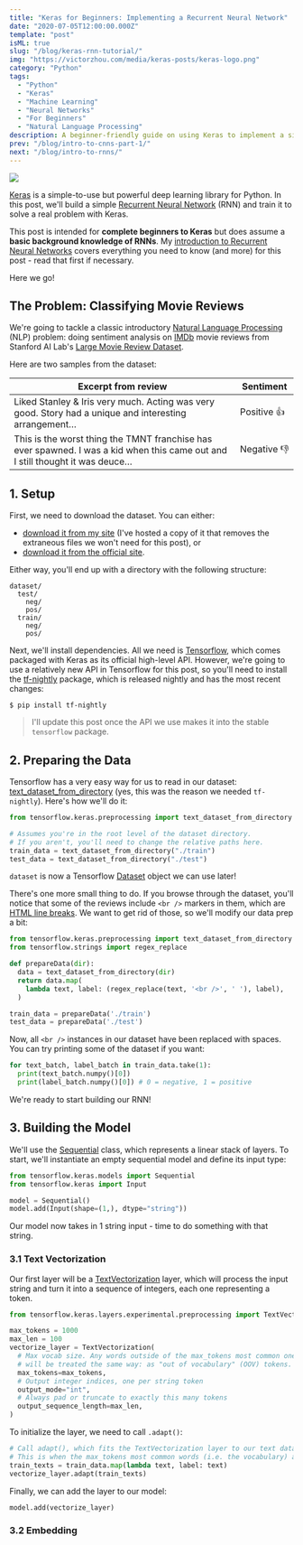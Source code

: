 ```yaml
---
title: "Keras for Beginners: Implementing a Recurrent Neural Network"
date: "2020-07-05T12:00:00.000Z"
template: "post"
isML: true
slug: "/blog/keras-rnn-tutorial/"
img: "https://victorzhou.com/media/keras-posts/keras-logo.png"
category: "Python"
tags:
  - "Python"
  - "Keras"
  - "Machine Learning"
  - "Neural Networks"
  - "For Beginners"
  - "Natural Language Processing"
description: A beginner-friendly guide on using Keras to implement a simple Recurrent Neural Network (RNN) in Python.
prev: "/blog/intro-to-cnns-part-1/"
next: "/blog/intro-to-rnns/"
---
```


![](./media-link/keras-posts/keras-logo.png)

[Keras](https://keras.io/) is a simple-to-use but powerful deep learning library for Python. In this post, we'll build a simple [Recurrent Neural Network](/blog/intro-to-rnns/) (RNN) and train it to solve a real problem with Keras.

This post is intended for **complete beginners to Keras** but does assume a **basic background knowledge of RNNs**. My [introduction to Recurrent Neural Networks](/blog/intro-to-rnns/) covers everything you need to know (and more) for this post - read that first if necessary.

Here we go!

## The Problem: Classifying Movie Reviews

We're going to tackle a classic introductory [Natural Language Processing](/tag/natural-language-processing/) (NLP) problem: doing sentiment analysis on [IMDb](https://www.imdb.com/) movie reviews from Stanford AI Lab's [Large Movie Review Dataset](https://ai.stanford.edu/~amaas/data/sentiment/).

Here are two samples from the dataset:

| Excerpt from review | Sentiment |
| --- | --- |
| Liked Stanley & Iris very much. Acting was very good. Story had a unique and interesting arrangement… | Positive&nbsp;👍 |
| This is the worst thing the TMNT franchise has ever spawned. I was a kid when this came out and I still thought it was deuce… | Negative&nbsp;👎 |

## 1. Setup

First, we need to download the dataset. You can either:

- [download it from my site](/movie-reviews-dataset.zip) (I've hosted a copy of it that removes the extraneous files we won't need for this post), or
- [download it from the official site](https://ai.stanford.edu/~amaas/data/sentiment/).

Either way, you'll end up with a directory with the following structure:

```
dataset/
  test/
    neg/
    pos/
  train/
    neg/
    pos/
```

Next, we'll install dependencies. All we need is [Tensorflow](https://www.tensorflow.org/), which comes packaged with Keras as its official high-level API. However, we're going to use a relatively new API in Tensorflow for this post, so you'll need to install the [tf-nightly](https://pypi.org/project/tf-nightly/) package, which is released nightly and has the most recent changes:

```
$ pip install tf-nightly
```

> I'll update this post once the API we use makes it into the stable `tensorflow` package.

## 2. Preparing the Data

Tensorflow has a very easy way for us to read in our dataset: [text_dataset_from_directory](https://www.tensorflow.org/api_docs/python/tf/keras/preprocessing/text_dataset_from_directory) (yes, this was the reason we needed `tf-nightly`). Here's how we'll do it:

```python
from tensorflow.keras.preprocessing import text_dataset_from_directory

# Assumes you're in the root level of the dataset directory.
# If you aren't, you'll need to change the relative paths here.
train_data = text_dataset_from_directory("./train")
test_data = text_dataset_from_directory("./test")
```

`dataset` is now a Tensorflow [Dataset](https://www.tensorflow.org/api_docs/python/tf/data/Dataset) object we can use later!

There's one more small thing to do. If you browse through the dataset, you'll notice that some of the reviews include `<br />` markers in them, which are [HTML line breaks](https://developer.mozilla.org/en-US/docs/Web/HTML/Element/br). We want to get rid of those, so we'll modify our data prep a bit:

```python
from tensorflow.keras.preprocessing import text_dataset_from_directory
from tensorflow.strings import regex_replace

def prepareData(dir):
  data = text_dataset_from_directory(dir)
  return data.map(
    lambda text, label: (regex_replace(text, '<br />', ' '), label),
  )

train_data = prepareData('./train')
test_data = prepareData('./test')
```

Now, all `<br />` instances in our dataset have been replaced with spaces. You can try printing some of the dataset if you want:

```python
for text_batch, label_batch in train_data.take(1):
  print(text_batch.numpy()[0])
  print(label_batch.numpy()[0]) # 0 = negative, 1 = positive
```

We're ready to start building our RNN!

## 3. Building the Model

We'll use the [Sequential](https://keras.io/models/sequential/) class, which represents a linear stack of layers. To start, we'll instantiate an empty sequential model and define its input type:

```python
from tensorflow.keras.models import Sequential
from tensorflow.keras import Input

model = Sequential()
model.add(Input(shape=(1,), dtype="string"))
```

Our model now takes in 1 string input - time to do something with that string.

### 3.1 Text Vectorization

Our first layer will be a [TextVectorization](https://www.tensorflow.org/api_docs/python/tf/keras/layers/experimental/preprocessing/TextVectorization) layer, which will process the input string and turn it into a sequence of integers, each one representing a token.

```python
from tensorflow.keras.layers.experimental.preprocessing import TextVectorization

max_tokens = 1000
max_len = 100
vectorize_layer = TextVectorization(
  # Max vocab size. Any words outside of the max_tokens most common ones
  # will be treated the same way: as "out of vocabulary" (OOV) tokens.
  max_tokens=max_tokens,
  # Output integer indices, one per string token
  output_mode="int",
  # Always pad or truncate to exactly this many tokens
  output_sequence_length=max_len,
)
```

To initialize the layer, we need to call `.adapt()`:

```python
# Call adapt(), which fits the TextVectorization layer to our text dataset.
# This is when the max_tokens most common words (i.e. the vocabulary) are selected.
train_texts = train_data.map(lambda text, label: text)
vectorize_layer.adapt(train_texts)
```

Finally, we can add the layer to our model:

```python
model.add(vectorize_layer)
```

### 3.2 Embedding



